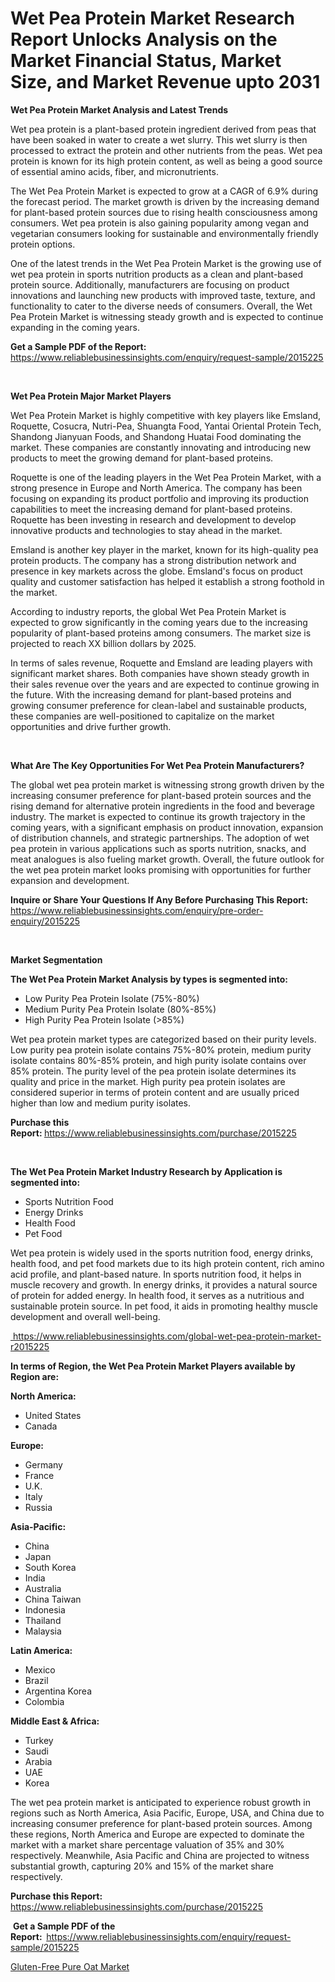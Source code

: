 <p><h1>Wet Pea Protein Market Research Report Unlocks Analysis on the Market Financial Status, Market Size, and Market Revenue upto 2031</h1></p><p><strong>Wet Pea Protein Market Analysis and Latest Trends</strong></p>
<p><p>Wet pea protein is a plant-based protein ingredient derived from peas that have been soaked in water to create a wet slurry. This wet slurry is then processed to extract the protein and other nutrients from the peas. Wet pea protein is known for its high protein content, as well as being a good source of essential amino acids, fiber, and micronutrients.</p><p>The Wet Pea Protein Market is expected to grow at a CAGR of 6.9% during the forecast period. The market growth is driven by the increasing demand for plant-based protein sources due to rising health consciousness among consumers. Wet pea protein is also gaining popularity among vegan and vegetarian consumers looking for sustainable and environmentally friendly protein options.</p><p>One of the latest trends in the Wet Pea Protein Market is the growing use of wet pea protein in sports nutrition products as a clean and plant-based protein source. Additionally, manufacturers are focusing on product innovations and launching new products with improved taste, texture, and functionality to cater to the diverse needs of consumers. Overall, the Wet Pea Protein Market is witnessing steady growth and is expected to continue expanding in the coming years.</p></p>
<p><strong>Get a Sample PDF of the Report:&nbsp;</strong> <a href="https://www.reliablebusinessinsights.com/enquiry/request-sample/2015225">https://www.reliablebusinessinsights.com/enquiry/request-sample/2015225</a></p>
<p>&nbsp;</p>
<p><strong>Wet Pea Protein Major Market Players</strong></p>
<p><p>Wet Pea Protein Market is highly competitive with key players like Emsland, Roquette, Cosucra, Nutri-Pea, Shuangta Food, Yantai Oriental Protein Tech, Shandong Jianyuan Foods, and Shandong Huatai Food dominating the market. These companies are constantly innovating and introducing new products to meet the growing demand for plant-based proteins.</p><p>Roquette is one of the leading players in the Wet Pea Protein Market, with a strong presence in Europe and North America. The company has been focusing on expanding its product portfolio and improving its production capabilities to meet the increasing demand for plant-based proteins. Roquette has been investing in research and development to develop innovative products and technologies to stay ahead in the market.</p><p>Emsland is another key player in the market, known for its high-quality pea protein products. The company has a strong distribution network and presence in key markets across the globe. Emsland's focus on product quality and customer satisfaction has helped it establish a strong foothold in the market.</p><p>According to industry reports, the global Wet Pea Protein Market is expected to grow significantly in the coming years due to the increasing popularity of plant-based proteins among consumers. The market size is projected to reach XX billion dollars by 2025.</p><p>In terms of sales revenue, Roquette and Emsland are leading players with significant market shares. Both companies have shown steady growth in their sales revenue over the years and are expected to continue growing in the future. With the increasing demand for plant-based proteins and growing consumer preference for clean-label and sustainable products, these companies are well-positioned to capitalize on the market opportunities and drive further growth.</p></p>
<p>&nbsp;</p>
<p><strong>What Are The Key Opportunities For Wet Pea Protein Manufacturers?</strong></p>
<p><p>The global wet pea protein market is witnessing strong growth driven by the increasing consumer preference for plant-based protein sources and the rising demand for alternative protein ingredients in the food and beverage industry. The market is expected to continue its growth trajectory in the coming years, with a significant emphasis on product innovation, expansion of distribution channels, and strategic partnerships. The adoption of wet pea protein in various applications such as sports nutrition, snacks, and meat analogues is also fueling market growth. Overall, the future outlook for the wet pea protein market looks promising with opportunities for further expansion and development.</p></p>
<p><strong>Inquire or Share Your Questions If Any Before Purchasing This Report:</strong> <a href="https://www.reliablebusinessinsights.com/enquiry/pre-order-enquiry/2015225">https://www.reliablebusinessinsights.com/enquiry/pre-order-enquiry/2015225</a></p>
<p>&nbsp;</p>
<p><strong>Market Segmentation</strong></p>
<p><strong>The Wet Pea Protein Market Analysis by types is segmented into:</strong></p>
<p><ul><li>Low Purity Pea Protein Isolate (75%-80%)</li><li>Medium Purity Pea Protein Isolate (80%-85%)</li><li>High Purity Pea Protein Isolate (>85%)</li></ul></p>
<p><p>Wet pea protein market types are categorized based on their purity levels. Low purity pea protein isolate contains 75%-80% protein, medium purity isolate contains 80%-85% protein, and high purity isolate contains over 85% protein. The purity level of the pea protein isolate determines its quality and price in the market. High purity pea protein isolates are considered superior in terms of protein content and are usually priced higher than low and medium purity isolates.</p></p>
<p><strong>Purchase this Report:&nbsp;</strong><a href="https://www.reliablebusinessinsights.com/purchase/2015225">https://www.reliablebusinessinsights.com/purchase/2015225</a></p>
<p>&nbsp;</p>
<p><strong>The Wet Pea Protein Market Industry Research by Application is segmented into:</strong></p>
<p><ul><li>Sports Nutrition Food</li><li>Energy Drinks</li><li>Health Food</li><li>Pet Food</li></ul></p>
<p><p>Wet pea protein is widely used in the sports nutrition food, energy drinks, health food, and pet food markets due to its high protein content, rich amino acid profile, and plant-based nature. In sports nutrition food, it helps in muscle recovery and growth. In energy drinks, it provides a natural source of protein for added energy. In health food, it serves as a nutritious and sustainable protein source. In pet food, it aids in promoting healthy muscle development and overall well-being.</p></p>
<p><a href="https://www.reliablebusinessinsights.com/global-wet-pea-protein-market-r2015225">&nbsp;https://www.reliablebusinessinsights.com/global-wet-pea-protein-market-r2015225</a></p>
<p><strong>In terms of Region, the Wet Pea Protein Market Players available by Region are:</strong></p>
<p>
    <p> <strong> North America: </strong>
        <ul>
            <li>United States</li>
            <li>Canada</li>
        </ul>
        </p> 
    <p> <strong> Europe: </strong>
        <ul>
            <li>Germany</li>
            <li>France</li>
            <li>U.K.</li>
            <li>Italy</li>
            <li>Russia</li>
        </ul>
        </p> 
    <p> <strong> Asia-Pacific: </strong>
        <ul>
            <li>China</li>
            <li>Japan</li>
            <li>South Korea</li>
            <li>India</li>
            <li>Australia</li>
            <li>China Taiwan</li>
            <li>Indonesia</li>
            <li>Thailand</li>
            <li>Malaysia</li>
        </ul>
        </p> 
    <p> <strong> Latin America: </strong>
        <ul>
            <li>Mexico</li>
            <li>Brazil</li>
            <li>Argentina Korea</li>
            <li>Colombia</li>
        </ul>
        </p> 
    <p> <strong> Middle East & Africa: </strong>
        <ul>
            <li>Turkey</li>
            <li>Saudi</li>
            <li>Arabia</li>
            <li>UAE</li>
            <li>Korea</li>
        </ul>
    </p>
    </p>
<p><p>The wet pea protein market is anticipated to experience robust growth in regions such as North America, Asia Pacific, Europe, USA, and China due to increasing consumer preference for plant-based protein sources. Among these regions, North America and Europe are expected to dominate the market with a market share percentage valuation of 35% and 30% respectively. Meanwhile, Asia Pacific and China are projected to witness substantial growth, capturing 20% and 15% of the market share respectively.</p></p>
<p><strong>Purchase this Report: </strong><a href="https://www.reliablebusinessinsights.com/purchase/2015225">https://www.reliablebusinessinsights.com/purchase/2015225</a></p>
<p>&nbsp;<strong>Get a Sample PDF of the Report:&nbsp;&nbsp;</strong><a href="https://www.reliablebusinessinsights.com/enquiry/request-sample/2015225">https://www.reliablebusinessinsights.com/enquiry/request-sample/2015225</a></p>
<p><strong></strong></p>
<p><p><a href="https://github.com/anggakarna133/Market-Research-Report-List-1/blob/main/gluten-free-pure-oat-market.md">Gluten-Free Pure Oat Market</a></p></p>